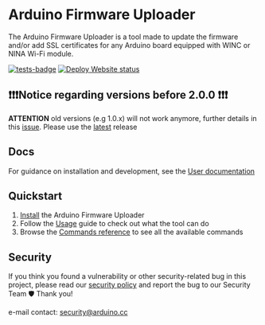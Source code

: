 # Arduino Firmware Uploader

The Arduino Firmware Uploader is a tool made to update the firmware and/or add SSL certificates for any Arduino board
equipped with WINC or NINA Wi-Fi module.

[![tests-badge]](https://github.com/arduino/arduino-fwuploader/actions/workflows/test.yaml)
[![Deploy Website status](https://github.com/arduino/arduino-fwuploader/actions/workflows/deploy-cobra-mkdocs-versioned-poetry.yml/badge.svg)](https://github.com/arduino/arduino-fwuploader/actions/workflows/deploy-cobra-mkdocs-versioned-poetry.yml)

## ❗❗❗Notice regarding versions before 2.0.0 ❗❗❗

**ATTENTION** old versions (e.g 1.0.x) will not work anymore, further details in this [issue]. Please use the [latest]
release

## Docs

For guidance on installation and development, see the [User documentation]

## Quickstart

1. [Install] the Arduino Firmware Uploader
1. Follow the [Usage] guide to check out what the tool can do
1. Browse the [Commands reference] to see all the available commands

## Security

If you think you found a vulnerability or other security-related bug in this project, please read our [security policy]
and report the bug to our Security Team 🛡️ Thank you!

e-mail contact: security@arduino.cc

[tests-badge]: https://github.com/arduino/arduino-fwuploader/actions/workflows/test.yaml/badge.svg
[security policy]: https://github.com/arduino/arduino-fwuploader/security/policy
[user documentation]: https://arduino.github.io/arduino-fwuploader/
[install]: https://arduino.github.io/arduino-fwuploader/latest/installation
[usage]: https://arduino.github.io/arduino-fwuploader/latest/usage
[commands reference]: https://arduino.github.io/arduino-fwuploader/latest/commands/arduino-fwuploader/
[issue]: https://github.com/arduino/arduino-fwuploader/issues/93
[latest]: https://github.com/arduino/arduino-fwuploader/releases
